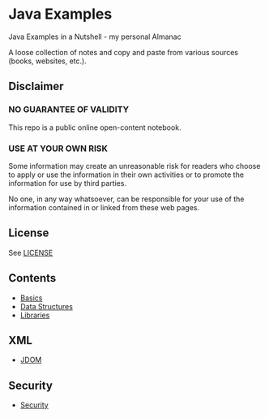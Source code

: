 # Java Examples

Java Examples in a Nutshell - my personal Almanac

A loose collection of notes and copy and paste from various sources (books, websites, etc.).

## Disclaimer

### NO GUARANTEE OF VALIDITY

This repo is a public online open-content notebook.

### USE AT YOUR OWN RISK

Some information may create an unreasonable risk for readers who choose to apply or use the information in their own activities or to promote the information for use by third parties.

No one, in any way whatsoever, can be responsible for your use of the information contained in or linked from these web pages.

## License

See [LICENSE](LICENSE)

## Contents

- [Basics](docs/basics/index.md)
- [Data Structures](docs/data-structures/index.md)
- [Libraries](docs/libraries/index.md)

## XML

- [JDOM](xml-jdom/jdom.md)

## Security

- [Security](docs/security/index.md)
